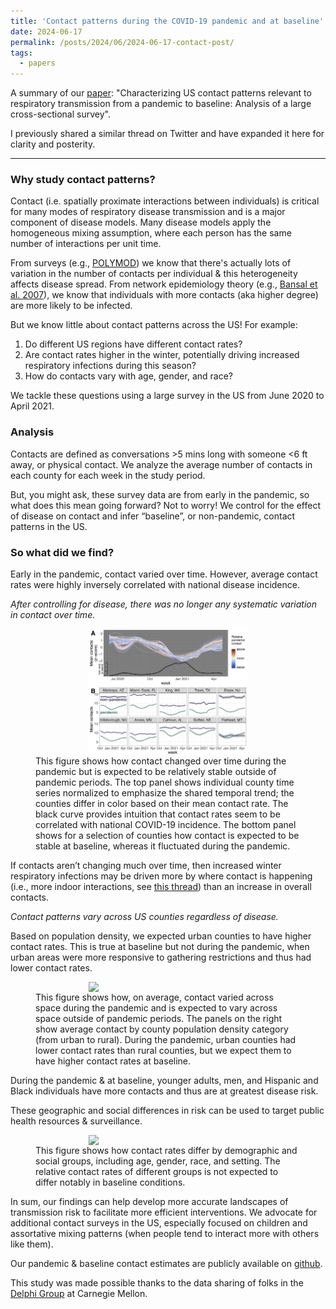 ```yaml
---
title: 'Contact patterns during the COVID-19 pandemic and at baseline'
date: 2024-06-17
permalink: /posts/2024/06/2024-06-17-contact-post/
tags:
  - papers
---
```


A summary of our <a href="https://doi.org/10.2196/42128">paper</a>: "Characterizing US contact patterns relevant to respiratory transmission from a pandemic to baseline: Analysis of a large cross-sectional survey". 

I previously shared a similar thread on Twitter and have expanded it here for clarity and posterity.

----

### Why study contact patterns? 

Contact (i.e. spatially proximate interactions between individuals) is critical for many modes of respiratory disease transmission and is a major component of disease models. Many disease models apply the homogeneous mixing assumption, where each person has the same number of interactions per unit time.

From surveys (e.g., <a href= "https://doi.org/10.1371/journal.pmed.0050074">POLYMOD</a>) we know that there's actually lots of variation in the number of contacts per individual & this heterogeneity affects disease spread. From network epidemiology theory (e.g., <a href= "https://doi.org/10.1098/rsif.2007.1100">Bansal et al. 2007</a>), we know that individuals with more contacts (aka higher degree) are more likely to be infected.

But we know little about contact patterns across the US! For example:
1. Do different US regions have different contact rates?
2. Are contact rates higher in the winter, potentially driving increased respiratory infections during this season? 
3. How do contacts vary with age, gender, and race? 

We tackle these questions using a large survey in the US from June 2020 to April 2021. 

### Analysis
Contacts are defined as conversations >5 mins long with someone <6 ft away, or physical contact. We analyze the average number of contacts in each county for each week in the study period.

But, you might ask, these survey data are from early in the pandemic, so what does this mean going forward? Not to worry! We control for the effect of disease on contact and infer “baseline”, or non-pandemic, contact patterns in the US.

### So what did we find? 

Early in the pandemic, contact varied over time. However, average contact rates were highly inversely correlated with national disease incidence. 

*After controlling for disease, there was no longer any systematic variation in contact over time.*

<figure style="display: flex; justify-content: center; align-items: center; flex-direction: column;">
  <img src="/assets/images/figures/contact-fig1.png" style="width: 60%; height: auto;">
  <figcaption> This figure shows how contact changed over time during the pandemic but is expected to be relatively stable outside of pandemic periods. The top panel shows individual county time series normalized to emphasize the shared temporal trend; the counties differ in color based on their mean contact rate. The black curve provides intuition that contact rates seem to be correlated with national COVID-19 incidence. The bottom panel shows for a selection of counties how contact is expected to be stable at baseline, whereas it fluctuated during the pandemic. </figcaption>
</figure>

If contacts aren’t changing much over time, then increased winter respiratory infections may be driven more by where contact is happening (i.e., more indoor interactions, see <a href="https://x.com/bansallab/status/1516823143184228361">this thread</a>) than an increase in overall contacts. 

*Contact patterns vary across US counties regardless of disease.* 

Based on population density, we expected urban counties to have higher contact rates. This is true at baseline but not during the pandemic, when urban areas were more responsive to gathering restrictions and thus had lower contact rates.

<figure style="display: flex; justify-content: center; align-items: center; flex-direction: column;">
  <img src="/assets/images/figures/contact-fig2.png" style="width: 60%; height: auto;">
  <figcaption> This figure shows how, on average, contact varied across space during the pandemic and is expected to vary across space outside of pandemic periods. The panels on the right show average contact by county population density category (from urban to rural). During the pandemic, urban counties had lower contact rates than rural counties, but we expect them to have higher contact rates at baseline. </figcaption>
</figure>

During the pandemic & at baseline, younger adults, men, and Hispanic and Black individuals have more contacts and thus are at greatest disease risk. 

These geographic and social differences in risk can be used to target public health resources & surveillance.

<figure style="display: flex; justify-content: center; align-items: center; flex-direction: column;">
  <img src="/assets/images/figures/contact-fig3.png" style="width: 60%; height: auto;">
  <figcaption> This figure shows how contact rates differ by demographic and social groups, including age, gender, race, and setting. The relative contact rates of different groups is not expected to differ notably in baseline conditions. </figcaption>
</figure>

In sum, our findings can help develop more accurate landscapes of transmission risk to facilitate more efficient interventions. We advocate for additional contact surveys in the US, especially focused on children and assortative mixing patterns (when people tend to interact more with others like them).

Our pandemic & baseline contact estimates are publicly available on <a href="https://github.com/bansallab/resp_contact">github</a>. 

This study was made possible thanks to the data sharing of folks in the <a href="https://delphi.cmu.edu/">Delphi Group</a> at Carnegie Mellon.




